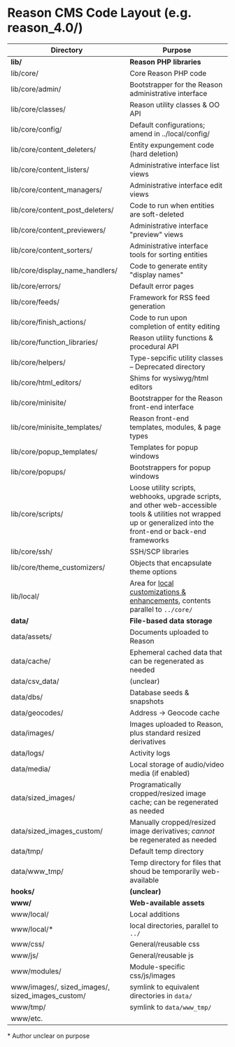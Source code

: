# Reason CMS Code Layout (e.g. reason_4.0/)

Directory | Purpose
------------ | -------------
**lib/** | **Reason PHP libraries**
lib/core/ | Core Reason PHP code
lib/core/admin/ | Bootstrapper for the Reason administrative interface
lib/core/classes/ | Reason utility classes & OO API
lib/core/config/ | Default configurations; amend in ../local/config/
lib/core/content_deleters/ | Entity expungement code (hard deletion)
lib/core/content_listers/ | Administrative interface list views
lib/core/content_managers/ | Administrative interface edit views
lib/core/content_post_deleters/ | Code to run when entities are soft-deleted
lib/core/content_previewers/ | Administrative interface "preview" views
lib/core/content_sorters/ | Administrative interface tools for sorting entities
lib/core/display_name_handlers/ | Code to generate entity "display names"
lib/core/errors/ | Default error pages
lib/core/feeds/ | Framework for RSS feed generation
lib/core/finish_actions/ | Code to run upon completion of entity editing
lib/core/function_libraries/ | Reason utility functions & procedural API
lib/core/helpers/ | Type-sepcific utility classes – Deprecated directory
lib/core/html_editors/ | Shims for wysiwyg/html editors
lib/core/minisite/ | Bootstrapper for the Reason front-end interface
lib/core/minisite_templates/ | Reason front-end templates, modules, & page types
lib/core/popup_templates/ | Templates for popup windows
lib/core/popups/ | Bootstrappers for popup windows
lib/core/scripts/ | Loose utility scripts, webhooks, upgrade scripts, and other web-accessible tools & utilities not wrapped up or generalized into the front-end or back-end frameworks
lib/core/ssh/ | SSH/SCP libraries
lib/core/theme_customizers/ | Objects that encapsulate theme options
lib/local/ | Area for [local customizations & enhancements](core_local.md), contents parallel to `../core/`
**data/** | **File-based data storage**
data/assets/ | Documents uploaded to Reason
data/cache/ | Ephemeral cached data that can be regenerated as needed
data/csv_data/ | (unclear)
data/dbs/ | Database seeds & snapshots
data/geocodes/ | Address -> Geocode cache
data/images/ | Images uploaded to Reason, plus standard resized derivatives
data/logs/ | Activity logs
data/media/ | Local storage of audio/video media (if enabled)
data/sized_images/ | Programatically cropped/resized image cache; can be regenerated as needed
data/sized_images_custom/ | Manually cropped/resized image derivatives; *cannot* be regenerated as needed
data/tmp/ | Default temp directory
data/www_tmp/ | Temp directory for files that shoud be temporarily web-available
**hooks/** | **(unclear)**
**www/** | **Web-available assets**
www/local/ | Local additions
www/local/* | local directories, parallel to `../`
www/css/ | General/reusable css
www/js/ | General/reusable js
www/modules/ | Module-specific css/js/images
www/images/, sized_images/, sized_images_custom/ | symlink to equivalent directories in `data/`
www/tmp/ | symlink to `data/www_tmp/`
www/etc. | 

\* Author unclear on purpose
